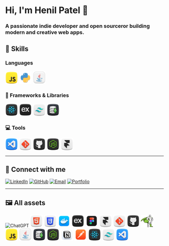# Hi, I'm Henil Patel 👋

### A passionate indie developer and open sourceror building modern and creative web apps.

## 🚀 Skills

### Languages
<p>
  <img src="./assets/javascript.png" alt="JavaScript" width="40" height="40"/>
  <img src="./assets/python.png" alt="Python" width="40" height="40"/>
  <img src="./assets/java.png" alt="Java" width="40" height="40"/>
</p>

### 🍱 Frameworks & Libraries
<p>
  <img src="./assets/react.png" alt="React JS" width="40" height="40"/>
  <img src="./assets/expressjs.png" alt="Express JS" width="40" height="40"/>
  <img src="./assets/tailwind.png" alt="Tailwind CSS" width="40" height="40"/>
  <img src="./assets/mongo-db.png" alt="Mongo DB" width="40" height="40"/>
</p>

### 💻 Tools
<p>
  <img src="./assets/visual-studio-code.png" alt="VS Code" width="40" height="40"/>
  <img src="./assets/git.png" alt="Git" width="40" height="40"/>
  <img src="./assets/github.png" alt="GitHub" width="40" height="40"/>
  <img src="./assets/nodejs.png" alt="Node JS" width="40" height="40"/>
  <img src="./assets/framer.png" alt="Framer" width="40" height="40"/>
</p>

---

## 🔗 Connect with me
[![LinkedIn](https://img.shields.io/badge/LinkedIn-Henil-blue?style=flat-square&logo=linkedin)](https://www.linkedin.com/in/henilpatel06)
[![GitHub](https://img.shields.io/badge/GitHub-Henil-black?style=flat-square&logo=github)](https://github.com/Henil29/Henil29)
[![Email](https://img.shields.io/badge/Email-henil2471382%40gmail.com-red?style=flat-square&logo=gmail)](mailto:henil2471382@gmail.com)
[![Portfolio](https://img.shields.io/badge/Portfolio-henilp.dev-blueviolet?style=flat-square&logo=vercel)](https://henilp.dev)

---

## 🖼️ All assets

<p>
  <img src="./assets/chatgpt.png" alt="ChatGPT" width="40" height="40"/>
  <img src="./assets/html.png" alt="HTML" width="40" height="40"/>
  <img src="./assets/css.png" alt="CSS" width="40" height="40"/>
  <img src="./assets/docker.png" alt="Docker" width="40" height="40"/>
  <img src="./assets/expressjs.png" alt="Express JS" width="40" height="40"/>
  <img src="./assets/figma.png" alt="Figma" width="40" height="40"/>
  <img src="./assets/framer.png" alt="Framer" width="40" height="40"/>
  <img src="./assets/git.png" alt="Git" width="40" height="40"/>
  <img src="./assets/github.png" alt="GitHub" width="40" height="40"/>
  <img src="./assets/gsap.png" alt="GitHub" width="40" height="40"/>
  <img src="./assets/javascript.png" alt="JavaScript" width="40" height="40"/>
  <img src="./assets/java.png" alt="JavaScript" width="40" height="40"/>
  <img src="./assets/mongo-db.png" alt="Mongo DB" width="40" height="40"/>
  <img src="./assets/nodejs.png" alt="Node JS" width="40" height="40"/>
  <img src="./assets/notion.png" alt="Notion" width="40" height="40"/>
  <img src="./assets/postman.png" alt="Postman" width="40" height="40"/>
  <img src="./assets/react.png" alt="React JS" width="40" height="40"/>
  <img src="./assets/tailwind.png" alt="Tailwind CSS" width="40" height="40"/>
  <img src="./assets/visual-studio-code.png" alt="VS Code" width="40" height="40"/>
</p>
